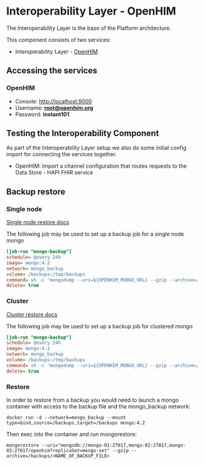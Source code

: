
# Interoperability Layer - OpenHIM

The Interoperability Layer is the base of the Platform architecture.

This component consists of two services:

* Interoperability Layer - [OpenHIM](http://openhim.org/)

## Accessing the services

### OpenHIM

* Console: <http://localhost:9000>
* Username: **root@openhim.org**
* Password: **instant101**

## Testing the Interoperability Component

As part of the Interoperability Layer setup we also do some initial config import for connecting the services together.

* OpenHIM: Import a channel configuration that routes requests to the Data Store - HAPI FHIR service

## Backup restore

### Single node

[Single node restore docs](https://www.mongodb.com/docs/v4.2/tutorial/backup-and-restore-tools/)

The following job may be used to set up a backup job for a single node mongo

```ini
[job-run "mongo-backup"]
schedule= @every 24h
image= mongo:4.2
network= mongo_backup
volume= /backups:/tmp/backups
command= sh -c 'mongodump --uri=${OPENHIM_MONGO_URL} --gzip --archive=/tmp/backups/mongodump_$(date +%s).gz'
delete= true
```

### Cluster

[Cluster restore docs](https://www.mongodb.com/docs/v4.2/tutorial/restore-replica-set-from-backup/)

The following job may be used to set up a backup job for clustered mongo

```ini
[job-run "mongo-backup"]
schedule= @every 24h
image= mongo:4.2
network= mongo_backup
volume= /backups:/tmp/backups
command= sh -c 'mongodump --uri=${OPENHIM_MONGO_URL} --gzip --archive=/tmp/backups/mongodump_$(date +%s).gz'
delete= true
```

### Restore

In order to restore from a backup you would need to launch a mongo container with access to the backup file and the mongo_backup network:

`docker run -d --network=mongo_backup --mount type=bind,source=/backups,target=/backups mongo:4.2`

Then exec into the container and run mongorestore:

`mongorestore --uri="mongodb://mongo-01:27017,mongo-02:27017,mongo-03:27017/openhim?replicaSet=mongo-set" --gzip --archive=/backups/<NAME_OF_BACKUP_FILE>`
